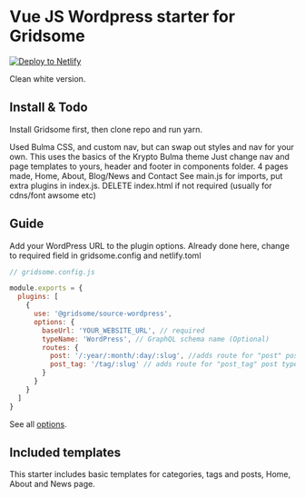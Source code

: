 # Vue JS Wordpress starter for Gridsome

[![Deploy to Netlify](https://www.netlify.com/img/deploy/button.svg)](https://app.netlify.com/start/deploy?repository=https://github.com/gridsome/gridsome-starter-wordpress)

Clean white version.


## Install & Todo
Install Gridsome first, then clone repo and run yarn.

Used Bulma CSS, and custom nav, but can swap out styles and nav for your own.
This uses the basics of the Krypto Bulma theme
Just change nav and page templates to yours, header and footer in components folder.
4 pages made, Home, About, Blog/News and Contact
See main.js for imports, put extra plugins in index.js.  DELETE index.html if not required (usually for cdns/font awsome etc)

## Guide

Add your WordPress URL to the plugin options. Already done here, change to required field in gridsome.config and netlify.toml

```js
// gridsome.config.js

module.exports = {
  plugins: [
    {
      use: '@gridsome/source-wordpress',
      options: {
        baseUrl: 'YOUR_WEBSITE_URL', // required
        typeName: 'WordPress', // GraphQL schema name (Optional)
        routes: {
          post: '/:year/:month/:day/:slug', //adds route for "post" post type (Optional)
          post_tag: '/tag/:slug' // adds route for "post_tag" post type (Optional)
        }
      }
    }
  ]
}

```

See all [options](https://gridsome.org/plugins/@gridsome/source-wordpress).

## Included templates

This starter includes basic templates for categories, tags and posts, Home, About and News page.
